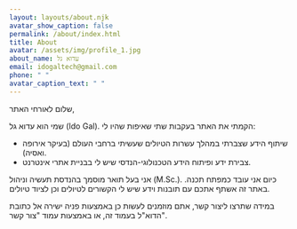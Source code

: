 ```yaml
---
layout: layouts/about.njk
avatar_show_caption: false
permalink: /about/index.html
title: About
avatar: /assets/img/profile_1.jpg
about_name: עדוא גל
email: idogaltech@gmail.com
phone: " "
avatar_caption_text: " "
---
```

שלום לאורחי האתר,

שמי הוא עדוא גל (Ido Gal). הקמתי את האתר בעקבות שתי שאיפות שהיו לי: 

* שיתוף הידע שצברתי במהלך עשרות הטיולים שעשיתי ברחבי העולם (בעיקר אירופה ואסיה).
* צבירת ידע ופיתוח הידע הטכנולוגי-הנדסי שיש לי בבניית אתרי אינטרנט.

אני בעל תואר מוסמך בהנדסת תעשיה וניהול (M.Sc.). כיום אני עובד כמפתח תכנה. באתר זה אשתף אתכם עם תובנות וידע שיש לי הקשורים לטיולים וכן לציוד טיולים.

במידה שתרצו ליצור קשר, אתם מוזמנים לעשות כן באמצעות פניה ישירה אל כתובת הדוא"ל בעמוד זה, או באמצעות עמוד "צור קשר".